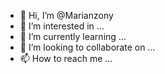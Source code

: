 - 👋 Hi, I’m @Marianzony
- 👀 I’m interested in ...
- 🌱 I’m currently learning ...
- 💞️ I’m looking to collaborate on ...
- 📫 How to reach me ...

<!---
Marianzony/Marianzony is a ✨ special ✨ repository because its `README.md` (this file) appears on your GitHub profile.
You can click the Preview link to take a look at your changes.
--->
